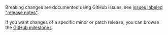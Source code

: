 Breaking changes are documented using GitHub issues, see [issues labeled "release notes"](https://github.com/hapijs/good/issues?q=is%3Aissue+label%3A%22release+notes%22).

If you want changes of a specific minor or patch release, you can browse the [GitHub milestones](https://github.com/hapijs/good/milestones?state=closed&direction=asc&sort=due_date).
